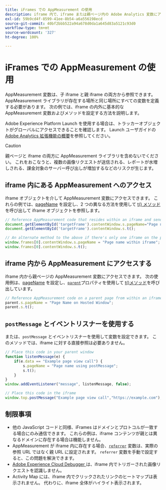 ```yaml
---
title: iFrames での AppMeasurement の使用
description: iframe 内で、iframe または親ページ内の Adobe Analytics 変数にアクセスします。
exl-id: 59b9cd4f-8599-41ee-8b54-a6a556198ecd
source-git-commit: 40bf2bbb522a94a678d0da1a645d83a5121c93d0
workflow-type: tm+mt
source-wordcount: '327'
ht-degree: 100%

---
```


# iFrames での AppMeasurement の使用

AppMeasurement 変数は、子 iframe と親 iframe の両方から参照できます。 AppMeasurement ライブラリが存在する場所と同じ場所にすべての変数を定義する必要があります。 次の例では、iframe の内外に基本的な AppMeasurement 変数およびメソッドを設定する方法を説明します。

Adobe Experience Platform Launch を使用する場合は、トラッカーオブジェクトがグローバルにアクセスできることを確認します。 Launch ユーザガイドの[Adobe Analytics 拡張機能の概要](https://docs.adobe.com/content/help/ja-JP/launch/using/extensions-ref/adobe-extension/analytics-extension/overview.html)を参照してください。

>[!CAUTION]
>
>親ページと iframe の両方に AppMeasurement ライブラリを含めないでください。 これをおこなうと、複数の画像リクエストが送信される、レポートが水増しされる、課金対象のサーバー呼び出しが増加するなどのリスクが生じます。

## iframe 内にある AppMeasurement へのアクセス

iframe オブジェクトを介して AppMeasurement 変数にアクセスできます。 これらの例では、[pageName](../vars/page-vars/pagename.md) を設定し、2 つの異なる方法を使用して [t() メソッド](../vars/functions/t-method.md)を呼び出して iframe オブジェクトを参照します。

```js
// Reference AppMeasurement code that resides within an iframe and send an image request
document.getElementById('targetFrame').contentWindow.s.pageName="Page name within iframe";
document.getElementById('targetFrame').contentWindow.s.t();

// An alternate method to the above if there's only one iframe on the page
window.frames[0].contentWindow.s.pageName = "Page name within iframe";
window.frames[0].contentWindow.s.t();
```

## iframe 内から AppMeasurement にアクセスする

iframe 内から親ページの AppMeasurement 変数にアクセスできます。 次の使用例は、[pageName](../vars/page-vars/pagename.md) を設定し、[`parent`](https://www.w3schools.com/jsref/prop_win_parent.asp)プロパティを使用して [t()メソッド](../vars/functions/t-method.md)を呼び出しています。

```js
// Reference AppMeasurement code on a parent page from within an iframe and send an image request
parent.s.pageName = "Page Name on Hosted Window";
parent.s.t();
```

## `postMessage` とイベントリスナーを使用する

または、`postMessage` とイベントリスナーを使用して変数を設定できます。 このメソッドでは、iframe に対する直接参照は必要ありません。

```js
// Place this code in your parent window
function listenMessage(e) {
    if(e.data == "Example page view call") {
        s.pageName = "Page name using postMessage";
        s.t();
    }
}
window.addEventListener("message", listenMessage, false);

// Place this code in the iframe
window.top.postMessage("Example page view call","https://example.com");
```

## 制限事項

* 他の JavaScript コードと同様、iFrames はドメインとプロトコルが一致する場合にのみ通信できます。 これらの例は、iframe コンテンツが親とは異なるドメインに存在する場合は機能しません。
* AppMeasurement が iframe 内に存在する場合、[`referrer`](../vars/page-vars/referrer.md) 変数は、実際の参照 URL ではなく親 URL に設定されます。 `referrer` 変数を手動で設定すると、この問題を解決できます。
* [Adobe Experience Cloud Debugger ](https://docs.adobe.com/content/help/ja-JP/debugger/using/experience-cloud-debugger.html)は、iframe 内でトリガーされた画像リクエストを認識しません。
* Activity Map には、iframe 内でクリックされたリンクのヒートマップは表示されません。 代わりに、iframe 全体がハイライト表示されます。
